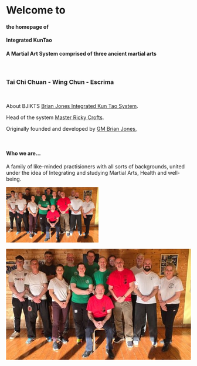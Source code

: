 # Welcome to 
#### the homepage of
#### Integrated KunTao
#### A Martial Art System comprised of three ancient martial arts
&emsp;
### Tai Chi Chuan - Wing Chun - Escrima

&emsp;

About BJIKTS [Brian Jones Integrated Kun Tao System](about). 

Head of the system [Master Ricky Crofts](ricky).

Originally founded and developed by [GM Brian Jones](brian), 

&emsp;

#### **Who we are...**

 A family of like-minded practisioners with all sorts of backgrounds, united under the idea of Integrating and studying Martial Arts, Health and well-being.

<img src="images/Bonn2025.jpeg" alt="image" width="50%" height="auto">

![Bonn group 2025](images/Bonn2025.jpeg "Group picture in Bonn 2025")
